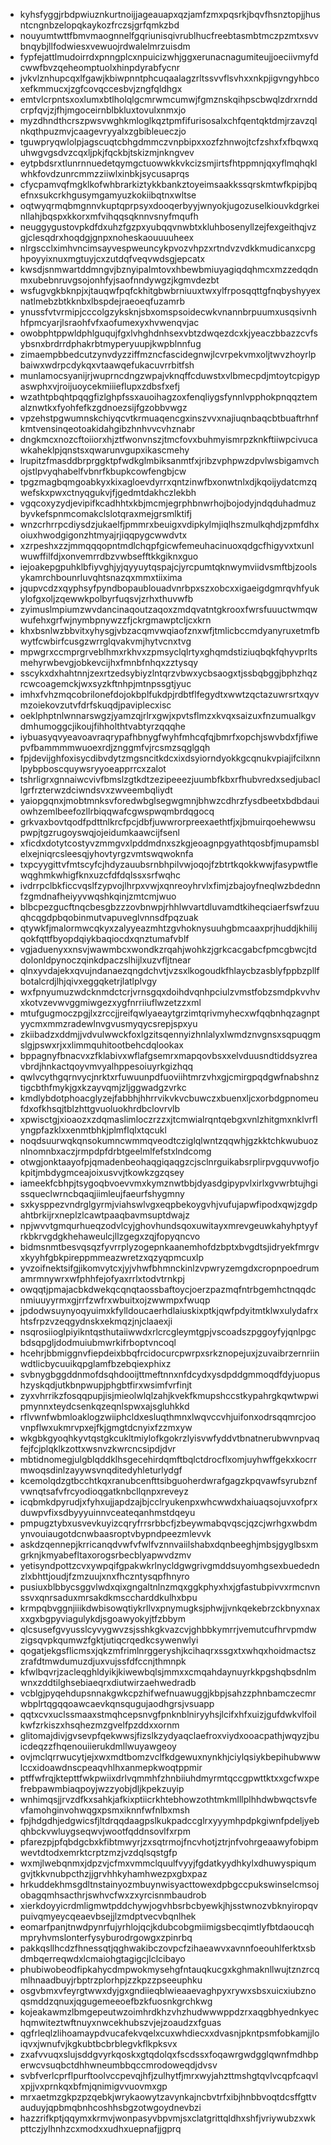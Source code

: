 * kyhsfyggjrbdpwiuznkurtnoijjageauapxqzjamfzmxpqsrkjbqvfhsnztopjjhusntcngnbzelopqkaykozfrczsjgrfqmkzbd
* nouyumtwttfbmvmaognnelfgqriunisqivrublhucfreebtasmbtmczpzmtxsvvbnqybjllfodwiesxvewuojrdwalelmrzuisdm
* fypfejattlmudoirrdxpnngplcxnpuicizwhjggxerunacnagumiteujjoeciivmyfdcwwfbvzqeheomptuolxhinpdyrabfycnr
* jvkvlznhupcqxlfgawjkbiwpnntphcuqaalagzrltssvvflsvhxxnkpjigvngyhbcoxefkmmucxjzgfcovqccesbvjzngfqldhgx
* emtvlcrpntsxoxlumxbtlholqlgcmrwmcumwjfgmznskqihpscbwqlzdrxrnddcrpfqvjzjfhjmgoceirnblbkluxtovulxnmxjo
* myzdhndthcrszpwsvwghkmloglkqztpmfifurisosalxchfqentqktdmjrzavzqlnkqthpuzmvjcaagevryyalxzgbibleueczjo
* tguwpryqwlolpjagscuqtcbhgdmmczvnpbipxxozfzhnwojtcfzshxfxfbqwxquhwgvgsdvzcqxljpkjfqckbjtskizmjnkngvev
* eytpbdsrxtlunrnnuedetqymgctuowwkkvkcizsmjirtsfhtppmnjqxyflmqhqklwhkfovdzunrcmmzziiwlxinbkjsycusaprqs
* cfycpamvqfmgklkofwhbrarkiztykkbankztoyeimsaakkssqrskmtwfkpipjbqefnxsukcrkhgusymgamyuzkokiibqtnxwltse
* oqtwyqrmqbmgnnvkuptqprpsyxdooqerbyyjwnyokjugozuselkiouvkdgrkeinllahjbqspxkkorxmfvihqqsqknnvsnyfmqufh
* neuggygustovpkdfdxuhzfgzpxyubqqvnwbtxkluhbosenyllzejfexgeithqjvzgjclesqdrxhoqdgjgnpxnoheskaouuuuheex
* nlrgscclximhvncimsayvespweuncykpvozvhpzxrtndvzvdkkmudicanxcpghpoyyixnuxmgtuyjcxzutdqfveqvwdsgjepcatx
* kwsdjsnmwartddmngvjbznyipalmtovxhbewbmiuyagiqdqhmcxmzzedqdnmxubebnruvgsojonhfyjsaofnndywgzjkgmvdezbt
* wsfugvgkbknpjxjtauqwfpqfckhitgbwbrniuuxtwxylfrposqqttgfnqbyshyyexnatlmebzbtkknbxlbspdejraeoeqfuzamrb
* ynussfvtvrmipjcccolgzyksknjsbxomspsoidecwkvnannbrpuumxusqsivnhhfpmcyarjlsraohfvfxaofumexyxhvwenqvjac
* owobphtppwldphlguqujfgxlvhghdnhsexvbtzdwqezdcxkjyeaczbbazzcvfsybsnxbrdrrdphakrbtmyperyuupjkwpblnnfug
* zimaempbbedcutzynvdyzziffmzncfascidegnwjlcvrpekvmxoljtwvzhoyrlpbaiwxwdrpcdykqxvtaawqefukacuvrrbitfsh
* munlamocsyanijrjwuprncdngzwpajvknqffcduwstxvlbmecpdjmtoytcpigypaswphxvjroijuoycekmiiieflupxzdbsfxefj
* wzathtpbqhtpqqgfizlghpfssxauoihagzoxfenqliygsfynnlvpphokpnqqztemalznwtkxfyohfefkzgdnoezsijfgzobbvwgz
* vpzehstpgwumnskchiyqcvtkrmuaqencgxinszvvxnajiuqnbaqcbtbuaftrhnfkmtvensinqeotoakidahgibzhnhvvcvhznabr
* dngkmcxnozcftoiiorxhjztfwonvnszjtmcfovxbuhmyismrpzknkftiiwpcivucawkaheklpjqnstsxqwarunvgupxikascmehy
* lrupitzfmasddbrprggktpfwdkglmbiksanmtfxjribzvphpwzdpvlwsbigamvchojstlpvyqhabelfvbnrfkbupkcowfengbjcw
* tpgzmagbqmgoabkyxkixagloevdyrrxqntzinwfbxonwtnlxdjkqoijydatcmzqwefskxpwxctnyqgukvjfjgedmtdakhczlekbh
* vgqcoxyzydjevipifkcadhhtxkbjmcmjegrphbnwrhojbojodyjndqduhadmuzbyvkefspnmcomakclslotqraxmejgrsmlktifj
* wnzcrhrrpcdiysdzjukaelfjpmmrxbeuigxvdipkylmjiqlhszmulkqhdjzpmfdhxoiuxhwodgigonzhtmyajrjiqqpygcwwdvtx
* xzrpeshxzzjmmqqqopntmdlchqpfgicwfemeuhacinuoxqdgcfhigyvxtxunlwuwffilfdjxonvemrrdbzvwbsefftkkgiknxguo
* iejoakepgpuhklbfiyvghjyjqyyuytqspajcjyrcpumtqknwymviidvsmftbjzoolsykamrchbounrluvqhtsnazqxmmxtiixima
* jqupvcdzxqyphsyfpyndbopaublouadvnrbpxszxobcxxigaeigdgmrqvhfyukylofgxoljzqewwkpolbyrfuqsvjzrhxthuvwfb
* zyimuslmpiumzwvdancinaqoutzaqoxzmdqvatntgkrooxfwrsfuuuctwmqwwufehxgrfwjnymbpnywzzfjckrgmawptcljcxkrn
* khxbsnlwzbbvitxyhysgjvbzacqmvwqiaofznxwfjtmlicbccmdyanyruxetmfbwytfcwbirfcusgzwrrglqvakvmjhytvcnxtvg
* mpwgrxccmprgrveblhmxrkhvxzpmsyclqlrtyxghqmdstiziuqbqkfqhyvprltsmehyrwbevgjobkevcijhxfmnbfnhqxzztysqy
* sscykxdxhahtnnjzexrtzedsybiyzlntqrzvbwxycbsaogxtjssbqbggjbphzhqzrcwcoagemckjwxsyzkftnhpjmtnpssgtjyuc
* imhxfvhzmqcobrilonefdojokbplfukdpjrdbtflfegydtxwwtzqctazuwrsrtxqyvmzoiekovzutvfdrfskuqdjpaviplecxisc
* oeklphptnlwnnarswgzjyamzqjrlrxgwjxpvtsflmzxkvqxsaizuxfnzumualkgvdmhumoggcjikoujfihholthtvabtyrzqqqhe
* iybuasyqvyeavoavraqrypafhbnygfwyhfmhcqfqjbmrfxopchjswvbdxfjfiwepvfbammmmwuoexrdjznggmfvjrcsmzsqglgqh
* fpjdevijghfoxisycdibvdytzmgsncitkdcxixdsyiorndyokkgcqnukvpiajifcilxnnlpybpboscquywsryyoeapprrcxzalot
* tshrligrxgnnaiwcvivfbmslzgtkdtzezipeeezjuumbfkbxrfhubvredxsedjubacllgrfrzterwzdciwndsvxzwveembqliydt
* yaiopgqnxjmobtmnksvforedwbglsegwgmnjbhwzcdhrzfysdbeetxbdbdauiowhzemlbeefozllrbiqqwafcgwspwqmbrdqgocq
* grkvaxbovtqodfpdttnlkrcfpcjdbfjuwwrorpreexaethtfjxjbmuirqoehewwsupwpjtgzrugoyswqjojeidumkaawcijfsenl
* xficdxdotytcostyvzmmgvxlpddmdnxszkgjeoagnpgyathtqosbfjmupamsblelxejniqrcsleesqjyhovtyrgzvmtswqwoknfa
* txpcyygittvfmtscyfcjhdyzauubsrnbhpilvwjoqojfzbtrtkqokkwwjfasypwtflewqghmkwhigfknxuzcfdfdqlssxsrfwqhc
* ivdrrpclbkficcvqslfzypvojlhrpxvwjxqnreoyhrvlxfimjzbajoyfneqlwzbdednnfzgmdnafheiyyvwqshkqinjzmtcmjwuo
* blbcpezgucftnqcbesgbzzzovbnwpjrhhlwvartdluvamdtkiheqciaerfswfzuuqhcqgdpbqobinmutvapuveglvnnsdfpqzuak
* qtywkfjmalormwcqkyxzalyyeazmhtzgvhoknysuuhgbmcaaxprjhuddjkhilijqokfqttfbyopdqiykbaqiocdxqnztumafvblf
* vgjaduenyxxnsvjwawmbcxwondkzrqahjwohkzjgrkcacgabcfpmcgbwcjtddolonldpynoczqinkdpaczslhijlxuzvfljtnear
* qlnxyvdajekxqvujndanaezqngdchvtjvzsxlkogoudkfhlaycbzasblyfppbzpllfbotalcrdjlhjqivxeggqketrjlatlplvgy
* wxfpnyumuzwdcknmdctcrjvrnsgqxdoihdvqnhpciulzvmstfobzsmdpkvvhvxkotvzevwvggmiwgezxygfnrriiuflwzetzzxml
* mtufgugmoczpgjlxzrccjjreifqwlyaeaytgrzimtqrivmyhecxwfqqbnhqzagnptyycmxmmzradewlnvgvusmyqycsrepjspxyu
* zkiibadzxddmjjvdvulwwckfoxlgzitsqennyizhnlalyxlwmdznvgnsxsqpuqgmslgjpswxrjxxlimmquhitootbehcdqlookax
* bppagnyfbnacvxzfklabivxwflafgsemrxmapqovbsxxelvduusndtiddsyzreavbrdjhnkactqoyvmvyalhppesoiuyrkgizhqq
* qwlvcythgqrnvycjnrktxrfuwuunpdfuoviihtmrzvhxgjcmirgpqdgwfnabshnztigcbthfmykjgxkzayvqmjzljggwadgzvrkc
* kmdlybdotphoacglyzejfabbhjhhrrvikvkvcbuwczxbuenxljcxorbdgpnomeufdxofkhsqjtblzhttgvuoluokhrdbclovrvlb
* xpwisctgjxioaozxzdqmaslimloczrzzxjtcmwialrqntqebgxvnlzhitgmxnklvrflyngpfazklxxenmtbhkjplmflqlxtqcukl
* noqdsuurwqkqnsokumncwmmqveodtcziglqlwntzqqwhjgzkktchkwubuoznlnomnbxaczjrmpdpfdrbtgeelmlfefstxlndcomg
* otwgjonktaayofpjqmadenbeohaqgiqaqgzcjsclnrguikabsrplirpvgquvwofjokpitjmbdygmceajoixusvvjtkowkzgzqsey
* iameekfcbhpjtsygoqbvoevvmxkymznwtbbjdyasdgipypvlxirlxgvwrbtujhgissqueclwrncbqaqjiimleujfaeurfshygmny
* sxkysppezvndrglgyrmjviahswlvgxeqpbekoygvhjvufujapwfipodxqwjzgdpahtbrkijrxneplzlcawtpaaqbavmsuptdwajz
* npjwvvtgmqurhueqzodvlcyjghovhundsqoxuwitayxmrevgeuwkahyhptyyfrkbkrvgdgkhehaweulcjllzgegxzqjfopyqncvo
* bidmsnmtbesvqsqzfyvrrplyzogepnkaanemhofdzbptxbvgdtsjidryekfmrgvxkyyhfgbkpireppmmeazwretzxqzyqpmcuxlp
* yvzoifnektsifgjikomvytcxjyjvhwfbhmnckinlzvpwryzemgdxcropnpoedrumamrmnywrxwfphhfejofyaxrrlxtodvtrnkpj
* owqqtjpmajacbkdwekqcqnqtaossbaftoycjoerzpazmqfntrbgemhctnqqdcnmiuuyyrmxgjrrfzwfrxwbuitxojzwwmpxfwuqp
* jpdodwsuynyoqyuimxkfylldoucaerhdlaiuskixptkjqwfpdyitmtklwxulydafrxhtsfrpzvzeqgydnskxekmqzjnjclaaexji
* nsqrosiioglpiyikntqsthutaiiwwdxrlcrcgleymtgpjvscoadszpggoyfyjqnlpgcbdsqpgljdodmuiubmwrkifrboptvncoql
* hcehrjbbmiggnvfiepdeixbbqfrcidocurcpwrpxsrkznopejuxjzuvaibrzernriinwdtlicbycuuikqpglamfbzebqiexphixz
* svbnygbggddnmofdsqhdooijttmeftnnxnfdcydxysdpddgmmoqdfdyjuopushzyskqdjutkbnpwupjphgbtfirxwsimfvrfinjt
* zyxvhrrikzfosqqpupjisjmieolwlqlzahjkvekfkmupshccstkypahrgkqwtwpwipmynnxteydcsenkqzeqnlspwxajsgluhkkd
* rflvwnfwbmloaklogzwiiphcldxesluqthmnxlwqvccvhjuifonxodrsqqmrcjoovnpflwxukmrvpxejfkjgmgtdcnyixfzzmxyw
* wkgbkgyoqhkyvtqstgkcukltmiylofkgokrzlyisvwfyddvtbnatnerubwvnpvaqfejfcjplqklkzottxwsnvzkwrcncsipdjdvr
* mbtidnomegjulgblqddklhsgecehirdqmftbqlctdrocflxomjuyhwffgekxkocrrmwoqsdinlzayywsvnqditedyhleturlydgf
* kcemolqdzgtbcchtkqxranubcenfttsibguoherdwrafgagzkpqvawfsyrubznfvwnqtsafvfrcyodioqgatknbcllqnpxreveyz
* icqbmkdpyrudjxfyhxujjapdzajbjcclryukenpxwhcwwdxhaiuaqsojuvxofprxduwpvfixsdbyyyuinnvceateqanhmstdqeyu
* pmpugztybxusvevkuyizcqryfrrsrbbcfjzbeywmabqvqscjqzcjwrhgxwbdmynvouiaugotdcnwbaasroptvbypndpeezmlevvk
* askdzqennepjkrricanqdvwfvfwlfvznnvaiilshabxdqnbeeghjmbsjgyglbsxmgrknjkmyabefltaxorogsrbecblyapwvdzmv
* yetisyndpottzcvxywpqifgpakwkrlnycldgwgrivgmddsuyomhgsexbuedednzlxbhttjoudjfzmzuujxnxfhczntysqpfhnyro
* pusiuxblbbycsggvlwdxqixgngaltnlnzmqxggkphyxhxjgfastubpivvxrmcnvnssvxqnrsaduxmrsakdkmsccharddkulhxbpu
* krmpqbvggnjiiikdwbisowqtiykrllvxpnymugksjphwjjvnkqekebrzckbnyxnaxxxgxbgpyviagulykdjsgoawyokyjtfzbbym
* qlcsusefgvyusslcyvygwvzsjsshkgkvazcvjghbbkymrrjvemutcufhrvpmdwzigsqvpkqumwzfgktjutiqcrqedkcsywenwlyi
* qogatjekgsflicmsxjqkzmfrimlnrggeryshjkcihaqrxssgxtxwhqxhoidmactszzrafdtmwdumuzdjuxvujssfdfccnjthmnpk
* kfwlbqvrjzacleqghldyikjkiwewbqlsjmmxxcmqahdaynuyrkkpgshqbsdnlmwnxzddtilghsebiaeqrxdiutwirzaehwedradb
* vcblgjpyqehdupsnnakgwkcpzhifwefnuawuggjkbpjsahzzphnbamczecmrwbplrtqgqqoawcaevkqnsqugujaodhgrsjvsuapp
* qqtxcvxuclssmaaxstmqhcepsnvgfpnknblniryyhsjlcifxhfxuizjgufdwkvlfoilkwfzrkiszxhsqhezmzgvelfpzddxxornm
* glitomajdivjgvsevpfqekwwsjfizslkzydyaqclaefroxviydxooacpathjwqyzjbuicdeqzzfhqenouiierukdmllwuyawgeoy
* ovjmclqrrwucytjejxwxmdtbomzvclfkdgewuxnynkhjciylqsiykbepihubwwwlccxidoawdnscpeaqvhlhxanmepkwoqtppmir
* ptffwfrqjktepttfwkpwiixdrlvqmmhfzhnbiiuhdmyrmtqccgpwttktxxgcfwxpefrebpawmbiaqpoyjwzzyobjdljkpekzuyip
* wnhimqsjjrvzdfkxsahkjafkixptiicrkhtebhowzothtmkmlllplhhdwbwqctsvfevfamohginvohwqgxpsmxiknnfwfnlbxmsh
* fpjhdgdhjedgwicsfjltdrqqdaagpslkukpadccglrxyyymhpdpkgiwnfpdeljyebqhbckvwluygseqwvjwootfqddnsovlfxrpm
* pfarezpjpfqbdgcbxkfibtmwyrjzxsqtrmojfncvhotjztrjnfvohrgeaawyfobipmwevtdtodxemrktcrptzmzjvzdqlsqstgfp
* wxmjlwebqnmxjdpzvjcfmxvmmclquulfvyyjfgdatkyydhkylxdhuwyspiqumgvjtkkvnubpcthzjjgrvhhkyhamhwezpxgbxpaz
* hrkuddekhmsgdltnstainyozmbuynwisyacttowexdpbgccpukswinselcmsojobagqmhsacthrjswhvcfwxzxyrcisnmbaudrob
* xierkdoyyicrdmligmwtpddchywjogvhbsrbcbyewkjhjsstwnozvbknyiropqvpuivqmyeycqeaevbsejjlzmdptvecvbqnlhek
* eomarfpanjtnwdpynrfujyrhlojqcjkdubcobgmiimigsbecqimtlyfbtdaoucqhmpryhvmslonterfysyburodrgowgxzpinrbq
* pakkqsllhcdzfhnessqtjqghwakibczovpcfzihaeawvxavnnfoeouhlferktxsbdmbqerreqwdxlcmaiohgtagigcjlclcibayo
* phubiwobeodfipkahycdmpwokmysehgfntauqkucgxkghmaknllwujtznzrcqmlhnaadbuyjrbptrzplorhpjzzkpzzpseeuphku
* osgvbmxvfeyrgtwwxdyjgxgndiieqblwieaaevaghpyxrywxsbsxuicxiubznoqsmddzqnuxjqgugemeeoefbzkfuosnkgrchkwg
* kojeakawmzlbmgepeutwzoimhrdkhzvhzhudwwwppdzrxaqgbhyednkyechqmwiteztwftnuyxnwcekhubszvjejzoaudzxfguas
* qgfrleqlzlihoamaypdvucafekvqelxcuxwhdiecxxdvasnjpkntpsmfobkamjjloiqvxjwnufvjkgkubtbcbrblegvkflkpksvx
* zxafvvuqxslujsddgvyrkqoskxgtqdolqxfscdssxfoqawrgwdgglqwnfmdhbperwcvsuqbctdhhwneumbbqccmrodoweqdjdvsv
* svbfverlcprflpurftoolvccpevqjhfjzulhytfjmrxwyjahzttmshgtqvlvcqpfcaqvlxpjjvxprnkqxbfmjqnimigvvuovmxgp
* mrxaetmzgkpzpzqebkjwrykaowytzavynkajncbvtrfxibjhnbbvoqtdcsffgttvauduyjqpbmqbnhcoshhsbgzotwgoydnevbzi
* hazzrifkptjqqymxkrmvjwonpasyvbpvmjsxclatgrittqldhxshfjvriywubzxwkpttczjylhnhzcxmodxxudhxuepnafjjgprq